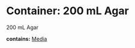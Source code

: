 # Container: 200 mL Agar

200 mL Agar

  **contains:** <a href='#' onclick='easy_select("Sample Types", "Media")'>Media</a>

